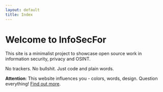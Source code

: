 ```yaml
---
layout: default
title: Index
---
```


<main>
 	  <h1>Welcome to InfoSecFor</h1>
 	  <p>This site is a minimalist project to showcase open source work in information security, privacy and OSINT.</p>
 	  <p>No trackers. No bullshit. Just code and plain words.</p>
    <section class="disclaimer">
      <p><strong>Attention</strong>: This website influences you - colors, words, design. Question everything! <a href="transparency.html">Find out more</a>.</p>
    </section>
</main>
